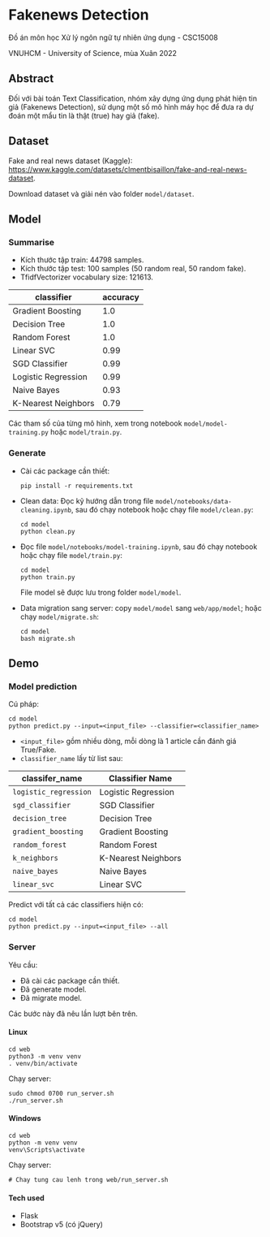 # Fakenews Detection
Đồ án môn học Xử lý ngôn ngữ tự nhiên ứng dụng - CSC15008

VNUHCM - University of Science, mùa Xuân 2022

## Abstract
Đối với bài toán Text Classification, nhóm xây dựng ứng dụng phát hiện tin giả (Fakenews Detection), sử dụng một số mô hình máy học để đưa ra dự đoán một mẩu tin là thật (true) hay giả (fake).

## Dataset
Fake and real news dataset (Kaggle): https://www.kaggle.com/datasets/clmentbisaillon/fake-and-real-news-dataset.

Download dataset và giải nén vào folder `model/dataset`.

## Model
### Summarise
- Kích thước tập train: 44798 samples.
- Kích thước tập test: 100 samples (50 random real, 50 random fake).
- TfidfVectorizer vocabulary size: 121613.

|classifier|accuracy|
|----------|--------|
|Gradient Boosting|1.0|
|Decision Tree|1.0|
|Random Forest|1.0|
|Linear SVC|0.99|
|SGD Classifier|0.99|
|Logistic Regression|0.99|
|Naive Bayes|0.93|
|K-Nearest Neighbors|0.79|

Các tham số của từng mô hình, xem trong notebook `model/model-training.py` hoặc `model/train.py`.

### Generate
- Cài các package cần thiết:
    ```
    pip install -r requirements.txt
    ```
- Clean data: Đọc kỹ hướng dẫn trong file `model/notebooks/data-cleaning.ipynb`, sau đó chạy notebook hoặc chạy file `model/clean.py`:
    ```
    cd model
    python clean.py
    ```

- Đọc file `model/notebooks/model-training.ipynb`, sau đó chạy notebook hoặc chạy file `model/train.py`:
    ```
    cd model
    python train.py
    ```
    File model sẽ được lưu trong folder `model/model`.

- Data migration sang server: copy `model/model` sang `web/app/model`; hoặc chạy `model/migrate.sh`:
    ```
    cd model
    bash migrate.sh
    ```

## Demo
### Model prediction
Cú pháp:
```
cd model
python predict.py --input=<input_file> --classifier=<classifier_name>
```

- `<input_file>` gồm nhiều dòng, mỗi dòng là 1 article cần đánh giá True/Fake.
- `classifier_name` lấy từ list sau:

|classifer_name|Classifier Name|
|--------------|---------------|
|`logistic_regression`|Logistic Regression|
|`sgd_classifier`|SGD Classifier|
|`decision_tree`|Decision Tree|
|`gradient_boosting`|Gradient Boosting|
|`random_forest`|Random Forest|
|`k_neighbors`|K-Nearest Neighbors|
|`naive_bayes`|Naive Bayes|
|`linear_svc`|Linear SVC|

Predict với tất cả các classifiers hiện có:
```
cd model
python predict.py --input=<input_file> --all
```

### Server
Yêu cầu:
- Đã cài các package cần thiết.
- Đã generate model.
- Đã migrate model.

Các bước này đã nêu lần lượt bên trên.

#### Linux
```
cd web
python3 -m venv venv
. venv/bin/activate
```

Chạy server:
```
sudo chmod 0700 run_server.sh
./run_server.sh
```

#### Windows
```
cd web
python -m venv venv
venv\Scripts\activate
```

Chạy server:
```
# Chay tung cau lenh trong web/run_server.sh
```

#### Tech used
- Flask
- Bootstrap v5 (có jQuery)